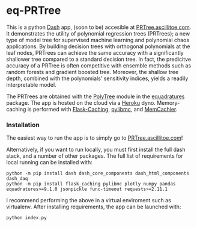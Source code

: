 # eq-PRTree

This is a python [Dash](https://plotly.com/dash/) app, (soon to be) accesible at [PRTree.ascillitoe.com](https://PRTree.ascillitoe.com/). It demonstrates the utility of polynomial regression trees (PRTrees); a new type of model tree for supervised machine learning and polynomial chaos applications. By building decision trees with orthogonal polynomials at the leaf nodes, PRTrees can achieve the same accuracy with a significantly shallower tree compared to a standard decision tree. In fact, the predicitve accuracy of a PRTree is often competitive with ensemble methods such as random forests and gradient boosted tree. Moreover, the shallow tree depth, combined with the polynomials' sensitivity indices, yields a readily interpretable model.  

The PRTrees are obtained with the [PolyTree](https://equadratures.org/_documentation/polytree.html) module in the [equadratures](https://equadratures.org/) package. The app is hosted on the cloud via a [Heroku](https://www.heroku.com/about) dyno. Memory-caching is performed with [Flask-Caching](https://flask-caching.readthedocs.io/en/latest/), [pylibmc](https://pypi.org/project/pylibmc/), and [MemCachier](https://www.memcachier.com/).

### Installation
The easiest way to run the app is to simply go to [PRTree.ascillitoe.com](https://PRtree.ascillitoe.com/)! 

Alternatively, if you want to run locally, you must first install the full dash stack, and a number of other packages. The full list of requirements for local running can be installed with:

```console
python -m pip install dash dash_core_components dash_html_components dash_daq 
python -m pip install flask_caching pylibmc plotly numpy pandas equadratures>=9.1.0 jsonpickle func-timeout requests>=2.11.1
```

I recommend performing the above in a virtual enviroment such as virtualenv. After installing requirements, the app can be launched with:

```console
python index.py
```
